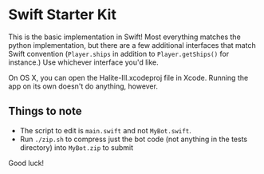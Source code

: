 # Swift Starter Kit
This is the basic implementation in Swift! Most everything matches the python
implementation, but there are a few additional interfaces that match Swift
convention (`Player.ships` in addition to `Player.getShips()` for instance.)
Use whichever interface you'd like.

On OS X, you can open the Halite-III.xcodeproj file in Xcode. Running the app
on its own doesn't do anything, however.

## Things to note
* The script to edit is `main.swift` and not `MyBot.swift`.
* Run `./zip.sh` to compress just the bot code (not anything in the tests
  directory) into `MyBot.zip` to submit

Good luck!
